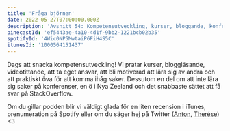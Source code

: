 ```yaml
---
title: 'Fråga björnen'
date: 2022-05-27T07:00:00.000Z
description: 'Avsnitt 54: Kompetensutveckling, kurser, bloggande, konferenser, en ö i Nya Zeeland, motivation, att komma ihåg saker, det snabbaste sättet att få svar på StackOverflow och mycket annat!'
pinecastId: 'ef5443ae-4a10-4d1f-9bb2-1221bcb02b35'
spotifyId: '4Wic0NP5MwtaiP6FiH4S5C'
itunesId: '1000564151437'
---
```


Dags att snacka kompetensutveckling! Vi pratar kurser, bloggläsande, videotittande, att ta eget ansvar, att bli motiverad att lära sig av andra och att praktiskt öva för att komma ihåg saker. Dessutom en del om att inte lära sig saker på konferenser, en ö i Nya Zeeland och det snabbaste sättet att få svar på StackOverflow.

Om du gillar podden blir vi väldigt glada för en liten recension i iTunes, prenumeration på Spotify eller om du säger hej på Twitter ([Anton](https://twitter.com/Awnton), [Therése](https://twitter.com/tkomstadius)) &lt;3

